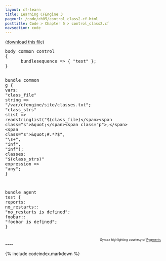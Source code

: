 ```yaml
---
layout: cf-learn
title: Learning CFEngine 3
pageurl: /code/ch05/control_class2.cf.html
posttitle: Code > Chapter 5 > control_class2.cf
navsection: code
---
```


[(download this file)](https://raw.github.com/zzamboni/cf-learn.info/master/src/ch05/control_class2.cf)

<div class="highlight"><pre><span class="k">body</span> <span class="k">common</span> <span class="k">control</span>
<span class="p">{</span>
      <span class="kr">bundlesequence</span> <span class="o">=&gt;</span> <span class="p">{</span> <span class="s">&quot;test&quot;</span> <span class="p">};</span>
<span class="p">}</span>

<span class="k">bundle</span> <span class="k">common</span> <span class="nf">g</span>
<span class="p">{</span>
  <span class="kd">vars</span><span class="p">:</span>
      <span class="p">&quot;</span><span class="nv">class_file</span><span class="p">&quot;</span> <span class="kt">string</span> <span class="o">=&gt;</span> <span class="s">&quot;/var/cfengine/site/classes.txt&quot;</span><span class="p">;</span>
      <span class="p">&quot;</span><span class="nv">class_strs</span><span class="p">&quot;</span> <span class="kt">slist</span> <span class="o">=&gt;</span> <span class="nf">readstringlist</span><span class="p">(</span><span class="s">&quot;</span><span class="si">$(class_file)</span><span class="s">&quot;</span><span class="p">,</span> <span class="s">&quot;#.*?$&quot;</span><span class="p">,</span> <span class="s">&quot;</span><span class="se">\s</span><span class="s">+&quot;</span><span class="p">,</span> <span class="s">&quot;inf&quot;</span><span class="p">,</span> <span class="s">&quot;inf&quot;</span><span class="p">);</span>
  <span class="kd">classes</span><span class="p">:</span>
      <span class="p">&quot;</span><span class="nv">$(class_strs)</span><span class="p">&quot;</span>  <span class="kt">expression</span> <span class="o">=&gt;</span> <span class="s">&quot;any&quot;</span><span class="p">;</span>
<span class="p">}</span>

<span class="k">bundle</span> <span class="k">agent</span> <span class="nf">test</span>
<span class="p">{</span>
  <span class="kd">reports</span><span class="p">:</span>
    <span class="nc">no_restarts</span><span class="p">::</span>
      <span class="s">&quot;no_restarts is defined&quot;</span><span class="p">;</span>
    <span class="nc">foobar</span><span class="p">::</span>
      <span class="s">&quot;foobar is defined&quot;</span><span class="p">;</span>
<span class="p">}</span>
</pre></div>

<div align="right"><font size="-2">Syntax highlighting courtesy of <a href="http://blog.zzamboni.org/cfengine3-lexer-for-pygments">Pygments</a></font></div>
----

{% include codeindex.markdown %}
